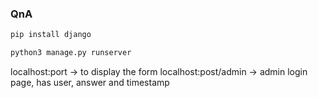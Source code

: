 ### QnA

```bash
pip install django
```

```bash
python3 manage.py runserver
```


localhost:port   -> to display the form
localhost:post/admin  -> admin login page, has user, answer and timestamp

